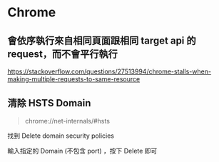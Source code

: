 # Chrome

## 會依序執行來自相同頁面跟相同 target api 的 request，而不會平行執行

https://stackoverflow.com/questions/27513994/chrome-stalls-when-making-multiple-requests-to-same-resource

## 清除 HSTS Domain

> chrome://net-internals/#hsts

找到 Delete domain security policies

輸入指定的 Domain (不包含 port) ，按下 Delete 即可

